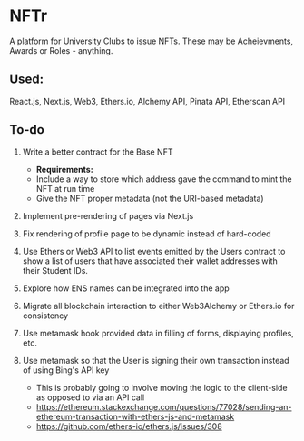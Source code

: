 # NFTr
A platform for University Clubs to issue NFTs. These may be Acheievments, Awards or Roles - anything.
## Used:
React.js, Next.js, Web3, Ethers.io, Alchemy API, Pinata API, Etherscan API
## To-do
1. Write a better contract for the Base NFT 
    - **Requirements:**
    - Include a way to store which address gave the command to mint the NFT at run time
    - Give the NFT proper metadata (not the URI-based metadata)

2. Implement pre-rendering of pages via Next.js
3. Fix rendering of profile page to be dynamic instead of hard-coded
4. Use Ethers or Web3 API to list events emitted by the Users contract to show a list of users that have associated their wallet addresses with their Student IDs.
5. Explore how ENS names can be integrated into the app
6. Migrate all blockchain interaction to either Web3Alchemy or Ethers.io for consistency
7. Use metamask hook provided data in filling of forms, displaying profiles, etc.
8. Use metamask so that the User is signing their own transaction instead of using Bing's API key
    - This is probably going to involve moving the logic to the client-side as opposed to via an API call
    - https://ethereum.stackexchange.com/questions/77028/sending-an-ethereum-transaction-with-ethers-js-and-metamask
    - https://github.com/ethers-io/ethers.js/issues/308